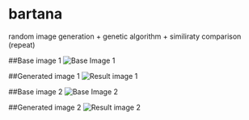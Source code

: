 # bartana
random image generation + genetic algorithm + similiraty comparison (repeat) 

##Base image 1
<img src="https://raw.githubusercontent.com/tloureiro/bartana/master/images/base1.png" alt="Base Image 1"/>

##Generated image 1
<img src="https://raw.githubusercontent.com/tloureiro/bartana/master/images/result1.png" alt="Result image 1"/>

##Base image 2
<img src="https://raw.githubusercontent.com/tloureiro/bartana/master/images/base2.png" alt="Base Image 2"/>

##Generated image 2
<img src="https://raw.githubusercontent.com/tloureiro/bartana/master/images/result2.png" alt="Result image 2"/>
